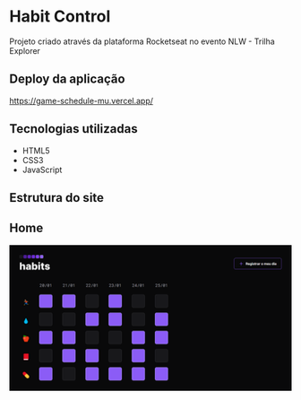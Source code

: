 # Habit Control
Projeto criado através da plataforma Rocketseat no evento NLW - Trilha Explorer

## Deploy da aplicação
https://game-schedule-mu.vercel.app/

## Tecnologias utilizadas
+ HTML5
+ CSS3
+ JavaScript

## Estrutura do site


## Home

<img src=".github/project.png">